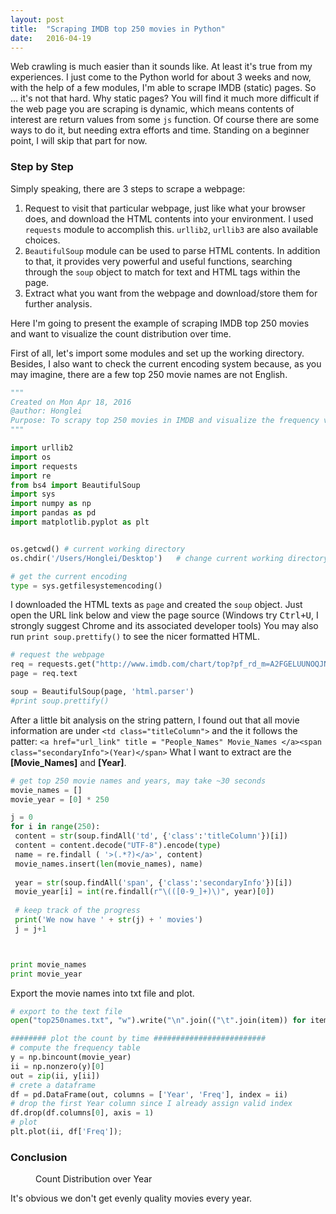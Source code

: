 ```yaml
---
layout: post
title:  "Scraping IMDB top 250 movies in Python"
date:   2016-04-19
---
```


<span class="dropcap">W</span>eb crawling is much easier than it sounds like. At least it's true from my experiences. I just come to the Python world for about 3 weeks and now, with the help of a few modules, I'm able to scrape IMDB (static) pages. So ... it's not that hard. Why static pages? You will find it much more difficult if the web page you are scraping is dynamic, which means contents of interest are return values from some `js` function.  Of course there are some ways to do it, but needing extra efforts and time.  Standing on a beginner point, I will skip that part for now. 

### Step by Step
Simply speaking, there are 3 steps to scrape a webpage:

 1. Request to visit that particular webpage, just like what your browser does, and download the HTML contents into your environment. I used `requests` module to accomplish this. `urllib2`, `urllib3` are also available choices.
 2.  `BeautifulSoup` module can be used to parse HTML contents.  In addition to that, it provides very powerful and useful functions, searching through the `soup` object to match for text and HTML tags within the page.
 3. Extract what you want from the webpage and download/store them for further analysis.
 
Here I'm going to present the example of scraping IMDB top 250 movies and want to visualize the count distribution over time.

First of all, let's import some modules and set up the working directory. Besides, I also want to check the current encoding system because, as you may imagine, there are a few top 250 movie names are not English.

```python
"""
Created on Mon Apr 18, 2016
@author: Honglei
Purpose: To scrapy top 250 movies in IMDB and visualize the frequency varying time
"""

import urllib2
import os
import requests
import re
from bs4 import BeautifulSoup
import sys
import numpy as np
import pandas as pd
import matplotlib.pyplot as plt


os.getcwd() # current working directory
os.chdir('/Users/Honglei/Desktop')   # change current working directory

# get the current encoding
type = sys.getfilesystemencoding()
```
I downloaded the HTML texts as `page` and created the `soup` object. Just open the URL link below and view the page source (Windows try <kbd>Ctrl+U</kbd>, I strongly suggest Chrome and its associated developer tools) 
You may also run  `print soup.prettify()` to see the nicer formatted HTML.

```python
# request the webpage
req = requests.get("http://www.imdb.com/chart/top?pf_rd_m=A2FGELUUNOQJNL&pf_rd_p=2417962742&pf_rd_r=0M85G1V8JHW928EHBETF&pf_rd_s=right-4&pf_rd_t=15506&pf_rd_i=moviemeter&ref_=chtmvm_ql_3")
page = req.text

soup = BeautifulSoup(page, 'html.parser')
#print soup.prettify()
```
After a little bit analysis on the string pattern, I found out that all movie information are under `<td class="titleColumn">` and the  it follows the patter:
`<a href="url_link" title = "People_Names" Movie_Names </a><span class="secondaryInfo">(Year)</span>`
What I want to extract are the **[Movie_Names]** and **[Year]**.

```python
# get top 250 movie names and years, may take ~30 seconds
movie_names = []
movie_year = [0] * 250

j = 0
for i in range(250):
 content = str(soup.findAll('td', {'class':'titleColumn'})[i])
 content = content.decode("UTF-8").encode(type)
 name = re.findall ( '>(.*?)</a>', content)
 movie_names.insert(len(movie_names), name)
    
 year = str(soup.findAll('span', {'class':'secondaryInfo'})[i])
 movie_year[i] = int(re.findall(r"\(([0-9_]+)\)", year)[0])
 
 # keep track of the progress   
 print('We now have ' + str(j) + ' movies') 
 j = j+1



print movie_names
print movie_year
``` 

Export the movie names into txt file and plot.

```python
# export to the text file
open("top250names.txt", "w").write("\n".join(("\t".join(item)) for item in movie_names))

######## plot the count by time #########################
# compute the frequency table
y = np.bincount(movie_year)
ii = np.nonzero(y)[0]
out = zip(ii, y[ii])
# crete a dataframe
df = pd.DataFrame(out, columns = ['Year', 'Freq'], index = ii)
# drop the first Year column since I already assign valid index
df.drop(df.columns[0], axis = 1)
# plot
plt.plot(ii, df['Freq']);
```

### Conclusion
<figure>
    <img src="{{ '/assets/img/IMDB.png' | prepend: site.baseurl }}" alt="">
    <figcaption>Count Distribution over Year</figcaption>
</figure>

It's obvious we don't get evenly quality movies every year. 
